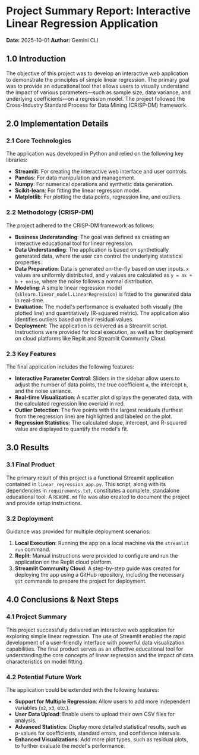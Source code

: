 # Project Summary Report: Interactive Linear Regression Application

**Date:** 2025-10-01
**Author:** Gemini CLI

## 1.0 Introduction

The objective of this project was to develop an interactive web application to demonstrate the principles of simple linear regression. The primary goal was to provide an educational tool that allows users to visually understand the impact of various parameters—such as sample size, data variance, and underlying coefficients—on a regression model. The project followed the Cross-Industry Standard Process for Data Mining (CRISP-DM) framework.

## 2.0 Implementation Details

### 2.1 Core Technologies

The application was developed in Python and relied on the following key libraries:
- **Streamlit**: For creating the interactive web interface and user controls.
- **Pandas**: For data manipulation and management.
- **Numpy**: For numerical operations and synthetic data generation.
- **Scikit-learn**: For fitting the linear regression model.
- **Matplotlib**: For plotting the data points, regression line, and outliers.

### 2.2 Methodology (CRISP-DM)

The project adhered to the CRISP-DM framework as follows:
- **Business Understanding**: The goal was defined as creating an interactive educational tool for linear regression.
- **Data Understanding**: The application is based on synthetically generated data, where the user can control the underlying statistical properties.
- **Data Preparation**: Data is generated on-the-fly based on user inputs. `x` values are uniformly distributed, and `y` values are calculated as `y = ax + b + noise`, where the noise follows a normal distribution.
- **Modeling**: A simple linear regression model (`sklearn.linear_model.LinearRegression`) is fitted to the generated data in real-time.
- **Evaluation**: The model's performance is evaluated both visually (the plotted line) and quantitatively (R-squared metric). The application also identifies outliers based on their residual values.
- **Deployment**: The application is delivered as a Streamlit script. Instructions were provided for local execution, as well as for deployment on cloud platforms like Replit and Streamlit Community Cloud.

### 2.3 Key Features

The final application includes the following features:
- **Interactive Parameter Control**: Sliders in the sidebar allow users to adjust the number of data points, the true coefficient `a`, the intercept `b`, and the noise variance.
- **Real-time Visualization**: A scatter plot displays the generated data, with the calculated regression line overlaid in red.
- **Outlier Detection**: The five points with the largest residuals (furthest from the regression line) are highlighted and labeled on the plot.
- **Regression Statistics**: The calculated slope, intercept, and R-squared value are displayed to quantify the model's fit.

## 3.0 Results

### 3.1 Final Product

The primary result of this project is a functional Streamlit application contained in `linear_regression_app.py`. This script, along with its dependencies in `requirements.txt`, constitutes a complete, standalone educational tool. A `README.md` file was also created to document the project and provide setup instructions.

### 3.2 Deployment

Guidance was provided for multiple deployment scenarios:
1.  **Local Execution**: Running the app on a local machine via the `streamlit run` command.
2.  **Replit**: Manual instructions were provided to configure and run the application on the Replit cloud platform.
3.  **Streamlit Community Cloud**: A step-by-step guide was created for deploying the app using a GitHub repository, including the necessary `git` commands to prepare the project for deployment.

## 4.0 Conclusions & Next Steps

### 4.1 Project Summary

This project successfully delivered an interactive web application for exploring simple linear regression. The use of Streamlit enabled the rapid development of a user-friendly interface with powerful data visualization capabilities. The final product serves as an effective educational tool for understanding the core concepts of linear regression and the impact of data characteristics on model fitting.

### 4.2 Potential Future Work

The application could be extended with the following features:
- **Support for Multiple Regression**: Allow users to add more independent variables (`x2`, `x3`, etc.).
- **User Data Upload**: Enable users to upload their own CSV files for analysis.
- **Advanced Statistics**: Display more detailed statistical results, such as p-values for coefficients, standard errors, and confidence intervals.
- **Enhanced Visualizations**: Add more plot types, such as residual plots, to further evaluate the model's performance.
